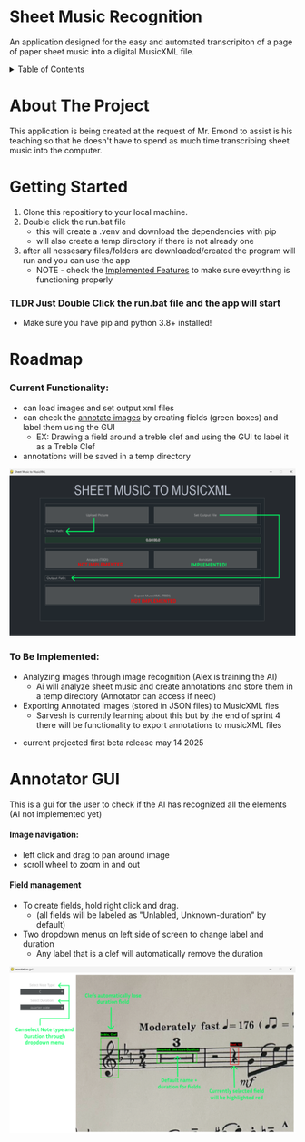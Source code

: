 # Sheet Music Recognition

An application designed for the easy and automated transcripiton of a page of paper sheet music into a digital MusicXML file.

<!-- TABLE OF CONTENTS -->
<details>
  <summary>Table of Contents</summary>
  <ol>
    <li>
        <a href="#about-the-project">About The Project</a>
    </li>
    <li>
        <a href="#getting-started">Getting Started</a>
    </li>
    <li>
        <a href="#roadmap">Roadmap</a>
    </li>
  </ol>
</details>

# About The Project

This application is being created at the request of Mr. Emond to assist is his teaching so that he doesn't have to spend as much time transcribing sheet music into the computer.

# Getting Started
1. Clone this repositiory to your local machine.
2. Double click the run.bat file 
   - this will create a .venv and download the dependencies with pip
   - will also create a temp directory if there is not already one
3. after all nessesary files/folders are downloaded/created the program will run and you can use the app
   - NOTE - check the <a href="###current-functionality">Implemented Features</a> to make sure eveyrthing is functioning properly

### TLDR Just Double Click the run.bat file and the app will start
- Make sure you have pip and python 3.8+ installed!

# Roadmap
### Current Functionality:
- can load images and set output xml files
- can check the <a href="#annotator-gui">annotate images</a> by creating fields (green boxes) and label them using the GUI
   - EX: Drawing a field around a treble clef and using the GUI to label it as a Treble Clef
- annotations will be saved in a temp directory

![Current Functionality](design/readme-images/main-frame.png?raw=true "Current Functionality")
 
### To Be Implemented:
- Analyzing images through image recognition (Alex is training the AI)
   - Ai will analyze sheet music and create annotations and store them in a temp directory (Annotator can access if need)
- Exporting Annotated images (stored in JSON files) to MusicXML fies
   - Sarvesh is currently learning about this but by the end of sprint 4 there will be functionality to export annotations to musicXML files

* current projected first beta release may 14 2025 

# Annotator GUI
This is a gui for the user to check if the AI has recognized all the elements (AI not implemented yet)

#### Image navigation:
- left click and drag to pan around image
- scroll wheel to zoom in and out

#### Field management 
- To create fields, hold right click and drag. 
   - (all fields will be labeled as "Unlabled, Unknown-duration" by default)
- Two dropdown menus on left side of screen to change label and duration
   - Any label that is a clef will automatically remove the duration

![Annotation GUI](design/readme-images/annotation-gui.png?raw=true "Annotation Gui")
